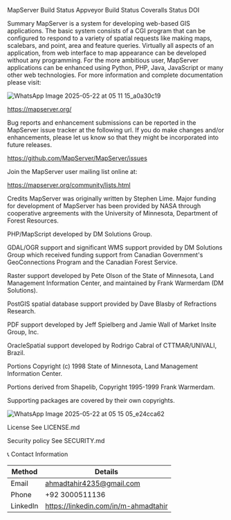MapServer
Build Status Appveyor Build Status Coveralls Status DOI

Summary
MapServer is a system for developing web-based GIS applications. The basic system consists of a CGI program that can be configured to respond to a variety of spatial requests like making maps, scalebars, and point, area and feature queries. Virtually all aspects of an application, from web interface to map appearance can be developed without any programming. For the more ambitious user, MapServer applications can be enhanced using Python, PHP, Java, JavaScript or many other web technologies. For more information and complete documentation please visit:

![WhatsApp Image 2025-05-22 at 05 11 15_a0a30c19](https://github.com/user-attachments/assets/3a50a965-f387-4dc0-91f1-bc17c66928b9)

https://mapserver.org/

Bug reports and enhancement submissions can be reported in the MapServer issue tracker at the following url. If you do make changes and/or enhancements, please let us know so that they might be incorporated into future releases.

https://github.com/MapServer/MapServer/issues

Join the MapServer user mailing list online at:

https://mapserver.org/community/lists.html

Credits
MapServer was originally written by Stephen Lime. Major funding for development of MapServer has been provided by NASA through cooperative argreements with the University of Minnesota, Department of Forest Resources.

PHP/MapScript developed by DM Solutions Group.

GDAL/OGR support and significant WMS support provided by DM Solutions Group which received funding support from Canadian Government's GeoConnections Program and the Canadian Forest Service.

Raster support developed by Pete Olson of the State of Minnesota, Land Management Information Center, and maintained by Frank Warmerdam (DM Solutions).

PostGIS spatial database support provided by Dave Blasby of Refractions Research.

PDF support developed by Jeff Spielberg and Jamie Wall of Market Insite Group, Inc.

OracleSpatial support developed by Rodrigo Cabral of CTTMAR/UNIVALI, Brazil.

Portions Copyright (c) 1998 State of Minnesota, Land Management Information Center.

Portions derived from Shapelib, Copyright 1995-1999 Frank Warmerdam.

Supporting packages are covered by their own copyrights.

![WhatsApp Image 2025-05-22 at 05 15 05_e24cca62](https://github.com/user-attachments/assets/07130aef-2f71-482e-99c5-d3cc2973e2d8)

License
See LICENSE.md

Security policy
See SECURITY.md

📞 Contact Information

| **Method** | **Details**                  |
|------------|------------------------------|
| Email      | ahmadtahir4235@gmail.com     |
| Phone      | +92 3000511136               |
| LinkedIn   | https://linkedin.com/in/m-ahmadtahir |

